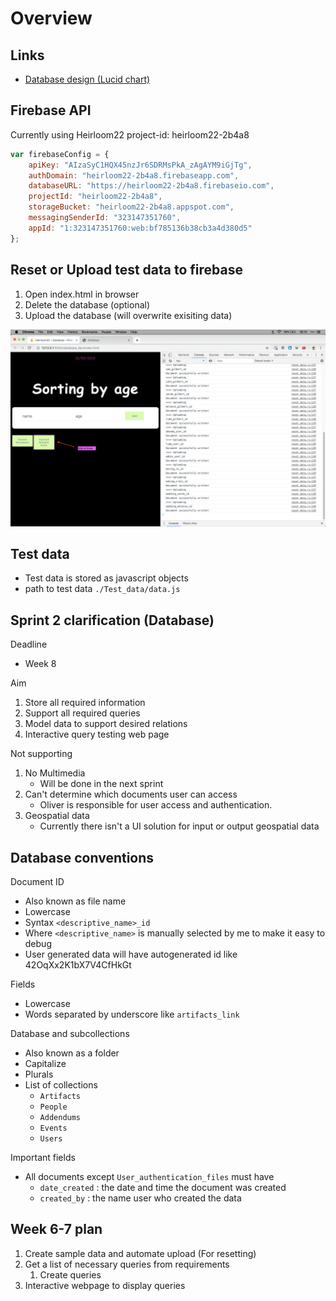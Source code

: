 # Overview

## Links

- [Database design (Lucid chart)](https://www.lucidchart.com/invitations/accept/5273bef4-c7d5-441d-9155-24498632c760)

## Firebase API
Currently using Heirloom22
project-id: heirloom22-2b4a8

```javascript
var firebaseConfig = {
    apiKey: "AIzaSyC1HQX45nzJr6SDRMsPkA_zAgAYM9iGjTg",
    authDomain: "heirloom22-2b4a8.firebaseapp.com",
    databaseURL: "https://heirloom22-2b4a8.firebaseio.com",
    projectId: "heirloom22-2b4a8",
    storageBucket: "heirloom22-2b4a8.appspot.com",
    messagingSenderId: "323147351760",
    appId: "1:323147351760:web:bf785136b38cb3a4d380d5"
};
```

## Reset or Upload test data to firebase
1. Open index.html in browser
2. Delete the database (optional) 
3. Upload the database (will overwrite exisiting data)

![screen shot](./documentation/upload_sample_data.png)


## Test data

- Test data is stored as javascript objects
- path to test data `./Test_data/data.js`

## Sprint 2 clarification (Database)

Deadline

- Week 8

Aim

1. Store all required information
2. Support all required queries
3. Model data to support desired relations
4. Interactive query testing web page

Not supporting 

1. No Multimedia 
    - Will be done in the next sprint
2. Can't determine which documents user can access
    - Oliver is responsible for user access and authentication. 
3. Geospatial data 
    - Currently there isn't a UI solution for input or output geospatial data

## Database conventions

Document ID 

- Also known as file name
- Lowercase
- Syntax `<descriptive_name>_id` 
- Where `<descriptive_name>` is manually selected by me to make it easy to debug
- User generated data will have autogenerated id like 42OqXx2K1bX7V4CfHkGt

Fields

- Lowercase
- Words separated by underscore like `artifacts_link`

Database and subcollections

- Also known as a folder
- Capitalize
- Plurals
- List of collections
  - `Artifacts`
  - `People`
  - `Addendums`
  - `Events`
  - `Users` 

Important fields

- All documents except `User_authentication_files` must have
  - `date_created` : the date and time the document was created
  - `created_by` : the name user who created the data


## Week 6-7 plan

1. Create sample data and automate upload (For resetting)
2. Get a list of necessary queries from requirements 
    1. Create queries
3. Interactive webpage to display queries
